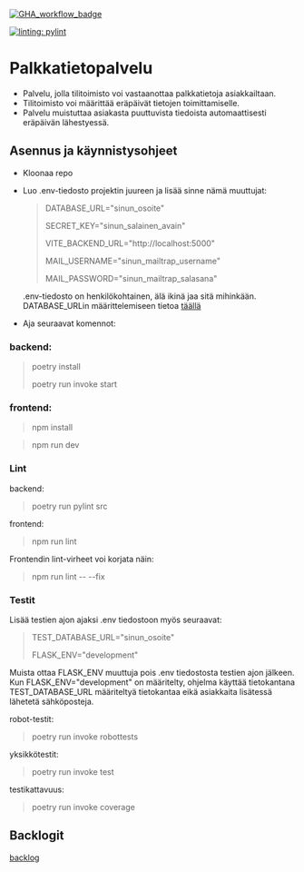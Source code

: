 [![GHA_workflow_badge](https://github.com/Palkkatietopalvelu/palkkatietopalvelu/workflows/CI/badge.svg)](https://github.com/Palkkatietopalvelu/palkkatietopalvelu/actions/workflows/main.yml)

[![linting: pylint](https://img.shields.io/badge/linting-pylint-yellowgreen)](https://github.com/pylint-dev/pylint)

# Palkkatietopalvelu
* Palvelu, jolla tilitoimisto voi vastaanottaa palkkatietoja asiakkailtaan.
* Tilitoimisto voi määrittää eräpäivät tietojen toimittamiselle.
* Palvelu muistuttaa asiakasta puuttuvista tiedoista automaattisesti eräpäivän lähestyessä.
## Asennus ja käynnistysohjeet

- Kloonaa repo
- Luo .env-tiedosto projektin juureen ja lisää sinne nämä muuttujat:
  >DATABASE_URL="sinun_osoite"
  >
  >SECRET_KEY="sinun_salainen_avain"
  >
  >VITE_BACKEND_URL="http://localhost:5000"
  >
  >MAIL_USERNAME="sinun_mailtrap_username"
  >
  >MAIL_PASSWORD="sinun_mailtrap_salasana"

  .env-tiedosto on henkilökohtainen, älä ikinä jaa sitä mihinkään.
  DATABASE_URLin määrittelemiseen tietoa [täällä](https://www.postgresql.org/docs/current/libpq-connect.html#LIBPQ-CONNSTRING)

- Aja seuraavat komennot:

### backend:

> poetry install
>
> poetry run invoke start

### frontend:

> npm install

> npm run dev

### Lint

backend:
> poetry run pylint src

frontend:
> npm run lint

Frontendin lint-virheet voi korjata näin:
> npm run lint -- --fix

### Testit
Lisää testien ajon ajaksi .env tiedostoon myös seuraavat:
  >TEST_DATABASE_URL="sinun_osoite"
  >
  >FLASK_ENV="development"

Muista ottaa FLASK_ENV muuttuja pois .env tiedostosta testien ajon jälkeen. Kun FLASK_ENV="development" on määritelty, ohjelma käyttää tietokantana TEST_DATABASE_URL määriteltyä tietokantaa eikä asiakkaita lisätessä lähetetä sähköposteja.

robot-testit:
> poetry run invoke robottests

yksikkötestit:
> poetry run invoke test

testikattavuus:
> poetry run invoke coverage

## Backlogit
[backlog](https://docs.google.com/spreadsheets/d/1jwWQK4tsHwZ1lQ-sYIJoU5UrBi-TOOu_HQ8tnd9n4GE/edit#gid=0https://docs.google.com/spreadsheets/d/1jwWQK4tsHwZ1lQ-sYIJoU5UrBi-TOOu_HQ8tnd9n4GE/edit#gid=0](https://docs.google.com/spreadsheets/d/1jwWQK4tsHwZ1lQ-sYIJoU5UrBi-TOOu_HQ8tnd9n4GE/edit?usp=sharing)https://docs.google.com/spreadsheets/d/1jwWQK4tsHwZ1lQ-sYIJoU5UrBi-TOOu_HQ8tnd9n4GE/edit?usp=sharing)
